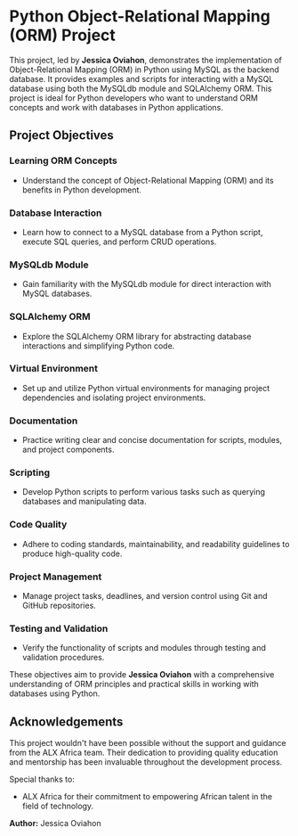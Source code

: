 # Python Object-Relational Mapping (ORM) Project

This project, led by **Jessica Oviahon**, demonstrates the implementation of Object-Relational Mapping (ORM) in Python using MySQL as the backend database. It provides examples and scripts for interacting with a MySQL database using both the MySQLdb module and SQLAlchemy ORM. This project is ideal for Python developers who want to understand ORM concepts and work with databases in Python applications.

## Project Objectives

### Learning ORM Concepts
- Understand the concept of Object-Relational Mapping (ORM) and its benefits in Python development.

### Database Interaction
- Learn how to connect to a MySQL database from a Python script, execute SQL queries, and perform CRUD operations.

### MySQLdb Module
- Gain familiarity with the MySQLdb module for direct interaction with MySQL databases.

### SQLAlchemy ORM
- Explore the SQLAlchemy ORM library for abstracting database interactions and simplifying Python code.

### Virtual Environment
- Set up and utilize Python virtual environments for managing project dependencies and isolating project environments.

### Documentation
- Practice writing clear and concise documentation for scripts, modules, and project components.

### Scripting
- Develop Python scripts to perform various tasks such as querying databases and manipulating data.

### Code Quality
- Adhere to coding standards, maintainability, and readability guidelines to produce high-quality code.

### Project Management
- Manage project tasks, deadlines, and version control using Git and GitHub repositories.

### Testing and Validation
- Verify the functionality of scripts and modules through testing and validation procedures.

These objectives aim to provide **Jessica Oviahon** with a comprehensive understanding of ORM principles and practical skills in working with databases using Python.

## Acknowledgements

This project wouldn't have been possible without the support and guidance from the ALX Africa team. Their dedication to providing quality education and mentorship has been invaluable throughout the development process.

Special thanks to:

- ALX Africa for their commitment to empowering African talent in the field of technology.

**Author:** Jessica Oviahon
